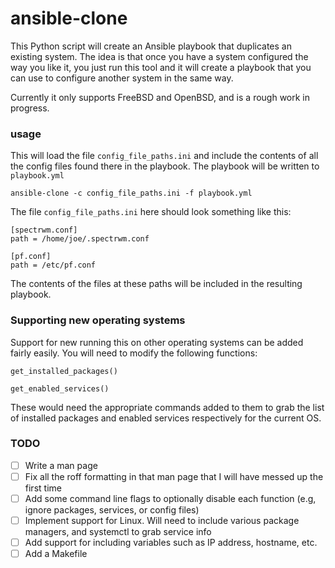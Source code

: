# ansible-clone

This Python script will create an Ansible playbook that duplicates an existing system. The idea is that once you have a system configured the way you like it, you just run this tool and it will create a playbook that you can use to configure another system in the same way.

Currently it only supports FreeBSD and OpenBSD, and is a rough work in progress.

### usage

This will load the file `config_file_paths.ini` and include the contents of all the config files found there in the playbook. The playbook will be written to `playbook.yml`
```
ansible-clone -c config_file_paths.ini -f playbook.yml
```

The file `config_file_paths.ini` here should look something like this:

```
[spectrwm.conf]
path = /home/joe/.spectrwm.conf

[pf.conf]
path = /etc/pf.conf
```
The contents of the files at these paths will be included in the resulting playbook.

### Supporting new operating systems

Support for new running this on other operating systems can be added fairly easily. You will need to modify the following functions: 

`get_installed_packages()`

`get_enabled_services()`

These would need the appropriate commands added to them to grab the list of installed packages and enabled services respectively for the current OS. 

### TODO

- [ ] Write a man page
- [ ] Fix all the roff formatting in that man page that I will have messed up the first time
- [ ] Add some command line flags to optionally disable each function (e.g, ignore packages, services, or config files)
- [ ] Implement support for Linux. Will need to include various package managers, and systemctl to grab service info
- [ ] Add support for including variables such as IP address, hostname, etc. 
- [ ] Add a Makefile
